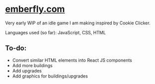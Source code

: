 # [emberfly.com](http://www.emberfly.com)

Very early WIP of an idle game I am making inspired by Cookie Clicker.

Languages used (so far): JavaScript, CSS, HTML


## To-do:
- Convert similar HTML elements into React JS components
- Add more buildings
- Add upgrades
- Add graphics for buildings/upgrades
